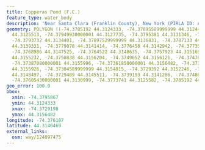 ```yaml
---
title: Copperas Pond (F.C.)
feature_type: water_body
description: 'Near Santa Clara (Franklin County), New York (PIRLA ID: ADIR012)'
geometry: POLYGON ((-74.3785192 44.3124333, -74.37895589999999 44.3124402, -74.3793537
  44.3125513, -74.37949930000001 44.3127735, -74.3795381 44.3131346, -74.3795867 44.3134123,
  -74.3793732 44.3134401, -74.37897529999999 44.3136831, -74.3787133 44.3137456, -74.37844149999999
  44.3139331, -74.3779078 44.3141414, -74.3776458 44.3142942, -74.3773547 44.3146136,
  -74.3768986 44.3147525, -74.3764522 44.3148635, -74.3757923 44.3151691, -74.3753944
  44.3155232, -74.3750838 44.3156204, -74.3749052 44.3156121, -74.37478299999999 44.3156065,
  -74.37387080000001 44.3155996, -74.37361850000001 44.3156482, -74.37330799999999
  44.3155926, -74.37304589999999 44.3154815, -74.3729392 44.3152246, -74.37291980000001
  44.3148497, -74.3729489 44.3145511, -74.3739193 44.3141206, -74.37486060000001 44.3136901,
  -74.37605430000001 44.3130999, -74.3773741 44.3125582, -74.3785192 44.3124333))
geo_error: 100.0
bbox:
  xmin: -74.3795867
  ymin: 44.3124333
  xmax: -74.3729198
  ymax: 44.3156482
longitude: -74.376187
latitude: 44.3140469
external_links:
  osm: way/124097475
---
```

